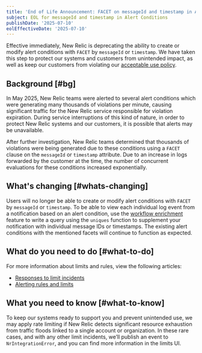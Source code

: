 ```yaml
---
title: 'End of Life Announcement: FACET on messageId and timestamp in Alert Conditions'
subject: EOL for messageId and timestamp in Alert Conditions 
publishDate: '2025-07-10'
eolEffectiveDate: '2025-07-10'
---
```



Effective immediately, New Relic is deprecating the ability to create or modify alert conditions with `FACET` by `messageId` or `timestamp`. We have taken this step to protect our systems and customers from unintended impact, as well as keep our customers from violating our [acceptable use policy](/docs/licenses/license-information/general-usage-licenses/acceptable-use-policy).

## Background [#bg]

In May 2025, New Relic teams were alerted to several alert conditions which were generating many thousands of violations per minute, causing significant traffic for the New Relic service responsible for violation expiration. During service interruptions of this kind of nature, in order to protect New Relic systems and our customers, it is possible that alerts may be unavailable.

After further investigation, New Relic teams determined that thousands of violations were being generated due to these conditions using a `FACET` clause on the `messageId` or `timestamp` attribute. Due to an increase in logs forwarded by the customer at the time, the number of concurrent evaluations for these conditions increased exponentially.

## What's changing [#whats-changing]
Users will no longer be able to create or modify alert conditions with `FACET` by `messageId` or `timestamp`. To be able to view each individual log event from a notification based on an alert condition, use the [workflow enrichment](/docs/alerts/get-notified/incident-workflows/#enrichments) feature to write a query using the `uniques` function to supplement your notification with individual message IDs or timestamps. The existing alert conditions with the mentioned facets will continue to function as expected.

## What do you need to do [#what-to-do]

For more information about limits and rules, view the following articles:  
* [Responses to limit incidents](/docs/data-apis/manage-data/view-system-limits/#incidents)
* [Alerting rules and limits](/docs/alerts/admin/rules-limits-alerts/)

## What you need to know [#what-to-know]

To keep our systems ready to support you and prevent unintended use, we may apply rate limiting if New Relic detects significant resource exhaustion from traffic floods linked to a single account or organization. In these rare cases, and with any other limit incidents, we’ll publish an event to `NrIntegrationError`, and you can find more information in the limits UI.